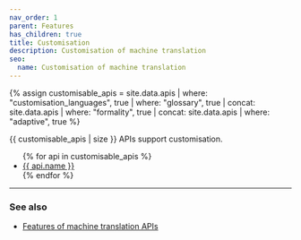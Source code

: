 ```yaml
---
nav_order: 1
parent: Features
has_children: true
title: Customisation
description: Customisation of machine translation
seo:
  name: Customisation of machine translation
---
```


{% assign customisable_apis = site.data.apis | where: "customisation_languages", true | where: "glossary", true | concat: site.data.apis | where: "formality", true | concat: site.data.apis | where: "adaptive", true %}

{{ customisable_apis | size }} APIs support customisation.

<ul>
  {% for api in customisable_apis %}
    <li>
    <a href="/{{ api.id }}">
        {{ api.name }}
    </a>
    </li>
  {% endfor %}
</ul>

---

### See also
- [Features of machine translation APIs](/products-and-applications/features.md)
